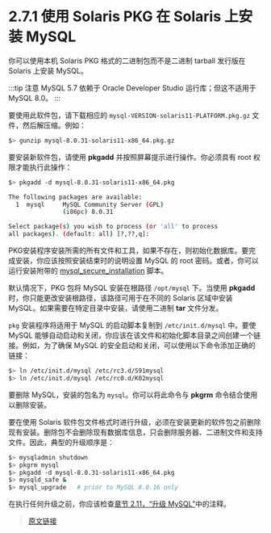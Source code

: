 # 2.7.1 使用 Solaris PKG 在 Solaris 上安装 MySQL

你可以使用本机 Solaris PKG 格式的二进制包而不是二进制 tarball 发行版在 Solaris 上安装 MySQL。

:::tip 注意
MySQL 5.7 依赖于 Oracle Developer Studio 运行库；但这不适用于 MySQL 8.0。
:::

要使用此软件包，请下载相应的 `mysql-VERSION-solaris11-PLATFORM.pkg.gz` 文件，然后解压缩。例如：

```bash
$> gunzip mysql-8.0.31-solaris11-x86_64.pkg.gz
```

要安装新软件包，请使用 **pkgadd** 并按照屏幕提示进行操作。你必须具有 root 权限才能执行此操作：

```bash
$> pkgadd -d mysql-8.0.31-solaris11-x86_64.pkg

The following packages are available:
  1  mysql     MySQL Community Server (GPL)
               (i86pc) 8.0.31

Select package(s) you wish to process (or 'all' to process
all packages). (default: all) [?,??,q]:
```

PKG安装程序安装所需的所有文件和工具，如果不存在，则初始化数据库。要完成安装，你应该按照安装结束时的说明设置 MySQL 的 root 密码。或者，你可以运行安装附带的 [mysql_secure_installation](/4/4.4/4.4.2/mysql-secure-installation.html) 脚本。

默认情况下，PKG 包将 MySQL 安装在根路径 `/opt/mysql` 下。当使用 **pkgadd** 时，你只能更改安装根路径，该路径可用于在不同的 Solaris 区域中安装 MySQL。如果需要在特定目录中安装，请使用二进制 **tar** 文件分发。

`pkg` 安装程序将适用于 MySQL 的启动脚本复制到 `/etc/init.d/mysql` 中。要使 MySQL 能够自动启动和关闭，你应该在该文件和初始化脚本目录之间创建一个链接。例如，为了确保 MySQL 的安全启动和关闭，可以使用以下命令添加正确的链接：

```bash
$> ln /etc/init.d/mysql /etc/rc3.d/S91mysql
$> ln /etc/init.d/mysql /etc/rc0.d/K02mysql
```

要删除 MySQL，安装的包名为 `mysql`。你可以将此命令与 **pkgrm** 命令结合使用以删除安装。

要在使用 Solaris 软件包文件格式时进行升级，必须在安装更新的软件包之前删除现有安装。删除包不会删除现有数据库信息，只会删除服务器、二进制文件和支持文件。因此，典型的升级顺序是：

```bash
$> mysqladmin shutdown
$> pkgrm mysql
$> pkgadd -d mysql-8.0.31-solaris11-x86_64.pkg
$> mysqld_safe &
$> mysql_upgrade   # prior to MySQL 8.0.16 only
```

在执行任何升级之前，你应该检查[章节 2.11，“升级 MySQL”](/2/2.11/upgrading.html)中的注释。

> [原文链接](https://dev.mysql.com/doc/refman/8.0/en/solaris-installation-pkg.html)
